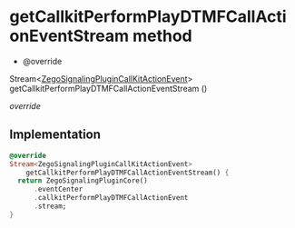 


# getCallkitPerformPlayDTMFCallActionEventStream method







- @override

Stream&lt;[ZegoSignalingPluginCallKitActionEvent](../../zego_uikit_prebuilt_live_audio_room/ZegoSignalingPluginCallKitActionEvent-class.md)> getCallkitPerformPlayDTMFCallActionEventStream
()

_<span class="feature">override</span>_






## Implementation

```dart
@override
Stream<ZegoSignalingPluginCallKitActionEvent>
    getCallkitPerformPlayDTMFCallActionEventStream() {
  return ZegoSignalingPluginCore()
      .eventCenter
      .callkitPerformPlayDTMFCallActionEvent
      .stream;
}
```







